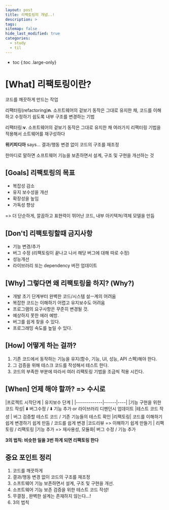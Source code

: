 ```yaml
---
layout: post
title: 리팩토링의 개념..!
description: >
tags:
sitemap: false
hide_last_modified: true
categories:
  - study
  - til
---
```


* toc
{:toc .large-only}

# [What] 리팩토링이란?

코드를 깨끗하게 만드는 작업

리팩터링(refactoring)**n**. 소프트웨어의 겉보기 동작은 그대로 유지한 채, 코드를 이해하고 수정하기 쉽도록 내부 구조를 변경하는 기법

리팩터링:**v**. 소프트웨어의 겉보기 동작은 그대로 유지한 채 여러가지 리팩터링 기법을 적용해서 소트웨어를 재구성하다

**위키피디아** says...
결과/행동 변경 없이 코드의 구조를 재조정

한마디로 말하면
소프트웨어 기능을 보존하면서 설계, 구조 및 구현을 개선하는 것

## [Goals] 리팩토링의 목표

- 복잡성 감소
- 유지 보수성을 개선
- 확장성을 높임
- 가독성 향상

=> 더 단순하게, 깔끔하고 표현력이 뛰어난 코드, 내부 아키텍쳐/객체 모델을 만듬

## [Don't] 리팩토링할때 금지사항

- 기능 변경/추가
- 버그 수정 (리팩토링이 끝나고 나서 해당 버그에 대해 따로 수정)
- 성능개선
- 라이브러리 또는 dependency 버전 업데이트

## [Why] 그렇다면 왜 리팩토링을 하지? (Why?)

- 개발 초기 단계부터 완벽한 코드/시스템 설ㅡ계의 어려움
- 복잡한 코드는 이해하기 어렵고 유지보수도 어려움
- 프로그램의 요구사항은 꾸준히 변경될 것.
- 예상하지 못한 에러 예방.
- 버그를 쉽게 찾을 수 있다.
- 프로그래밍 속도를 높일 수 있다.

## [How] 어떻게 하는 걸까?

1. 기존 코드에서 동작하는 기능을 유지(함수, 기능, UI, 성능, API 스펙)해야 한다.
2. 그 검증을 위해 테스크 코드를 작성해서 테스트 한다.
3. 코드의 부족한 부분에 따라서 여러 리팩토링 기법을 조금씩 적용 시킨다.

## [When] 언제 해야 할까? => 수시로

|프로젝트 시작단계 | 유지보수 단계 |
|-------------|------|----|
|기능 구현을 위한 코드 작성|  ⬇️ 버그수정  / ⬇️ 기능 추가 or 라이브러리 디펜던시 업데이트
|테스트 코드 작성 | 버그 검증할 테스트 코드 / 기존 기능들의 테스트 확인
|리팩토링| 코드를 이해하기 쉽게 변경하기 쉽게 만듬 / 코드를 쉽게 변경
|코드리뷰 => 이해하기 쉽게 만들기 | 리팩토링 / 리팩토링
|기능 추가 => 재사용성, 모듈화| 버그 수정 / 기능 추가

**3의 법칙: 비슷한 일을 3번 하게 되면 리팩토링 한다**

## 중요 포인트 정리
1. 코드를 깨끗하게
2. 결과/행동 변경 없이 코드의 구조를 재조정
3. 소프트웨어 기능 보존하면서 설계, 구조 및 구현을 개선.
4. 소프트웨어 기능 보존 검증을 위한 테스트 코드 작성!
5. 무결점 , 완벽한 설계는 존재하지 않는다...!
6. 3의 법칙